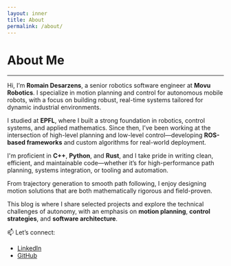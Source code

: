 ```yaml
---
layout: inner
title: About
permalink: /about/
---
```

# About Me
------------------

Hi, I’m **Romain Desarzens**, a senior robotics software engineer at **Movu Robotics**. I specialize in motion planning and control for autonomous mobile robots, with a focus on building robust, real-time systems tailored for dynamic industrial environments.

I studied at **EPFL**, where I built a strong foundation in robotics, control systems, and applied mathematics. Since then, I’ve been working at the intersection of high-level planning and low-level control—developing **ROS-based frameworks** and custom algorithms for real-world deployment.

I'm proficient in **C++**, **Python**, and **Rust**, and I take pride in writing clean, efficient, and maintainable code—whether it’s for high-performance path planning, systems integration, or tooling and automation.

From trajectory generation to smooth path following, I enjoy designing motion solutions that are both mathematically rigorous and field-proven.

This blog is where I share selected projects and explore the technical challenges of autonomy, with an emphasis on **motion planning**, **control strategies**, and **software architecture**.

📫 Let’s connect:
- [LinkedIn](https://www.linkedin.com/in/rdesarz/)
- [GitHub](https://github.com/rdesarz)
